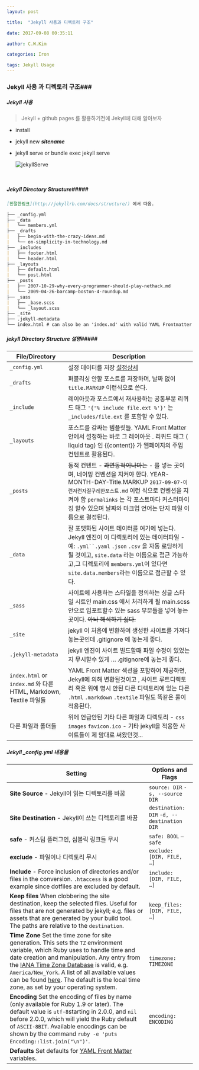 ```yaml
---
layout: post

title:  "Jekyll 사용과 디렉토리 구조"

date: 2017-09-08 00:35:11

author: C.W.Kim

categories: Iron

tags: Jekyll Usage
---
```


### Jekyll 사용 과 디렉토리 구조###

##### Jekyll 사용 #####

> Jekyll + github pages 를 활용하기전에 Jekyll에 대해 알아보자

* install 

* jekyll new ***sitename***

* jekyll serve  or bundle exec jekyll serve

  ![jekyllServe]({{site.url}}/assets/jekyllServe.png)

  ​

##### Jekyll Directory Structure#####

```markdown
[친절한링크](http://jekyllrb.com/docs/structure/) 에서 따옴.

├── _config.yml
├── _data
|   └── members.yml
├── _drafts
|   ├── begin-with-the-crazy-ideas.md
|   └── on-simplicity-in-technology.md
├── _includes
|   ├── footer.html
|   └── header.html
├── _layouts
|   ├── default.html
|   └── post.html
├── _posts
|   ├── 2007-10-29-why-every-programmer-should-play-nethack.md
|   └── 2009-04-26-barcamp-boston-4-roundup.md
├── _sass
|   ├── _base.scss
|   └── _layout.scss
├── _site
├── .jekyll-metadata
└── index.html # can also be an 'index.md' with valid YAML Frontmatter
```

##### jekyll Directory Structure 설명#####

| File/Directory                           | Description                              |
| ---------------------------------------- | ---------------------------------------- |
| `_config.yml`                            | 설정 데이터를 저장 [설정상세](http://jekyllrb.com/docs/configuration/) |
| `_drafts`                                | 퍼블리싱 안할 포스트를 저장하며, 날짜 없이 `title.MARKUP` 이런식으로 쓴다. |
| `_include`                               | 레이아웃과 포스트에서 재사용하는 공통부분 리퀴드 태그 `'{'% include file.ext %'}'` 는 `_includes/file.ext` 를 포함할 수 있다. |
| `_layouts`                               | 포스트를 감싸는 템플릿들. YAML Front Matter 안에서 설정하는 바로 그 레이아웃 . 리퀴드 태그 ( liquid tag) 인 {{content}} 가 웹페이지의 주입 컨텐트로 활용된다. |
| `_posts`                                 | 동적 컨텐트 - ~~과연동적이냐마는~~  - 를 넣는 곳이며, 네이밍 컨벤션을 지켜야 한다. YEAR-MONTH-DAY-Title.MARKUP `2017-09-07-이런저런자질구레한포스트.md` 이런 식으로 컨벤션을 지켜야 함 `permalinks` 는 각 포스트마다 커스터마이징 할수 있으며 날짜와 마크업 언어는 단지 파일 이름으로 결정된다. |
| `_data`                                  | 잘 포맷화된 사이트 데이터를 여기에 넣는다. Jekyll 엔진이 이 디렉토리에 있는 데이터파일 - 예: `.yml``.yaml` `.json` `.csv`  을 자동 로딩하게 될 것이고, `site.data`  라는 이름으로 접근 가능하고,그 디렉토리에  `members.yml`이 있다면  `site.data.members`라는 이름으로 접근할 수 있다. |
| `_sass`                                  | 사이트에 사용하는 스타일을 정의하는 싱글 스타일 시트인 main.css 에서 처리하게 될 main.scss 안으로 임포트할수 있는  sass 부분들을 넣어 놓는 곳이다.   ~~아놔 해석하기 싫다.~~ |
| `_site`                                  | jekyll 이 처음에  변환하여 생성한 사이트를 가져다 놓는곳인데 .gitignore 에 놓는게  좋다. |
| `.jekyll-metadata`                       | jekyll 엔진이 사이트 빌드할때 파일 수정이 있었는지 무시할수 있게 … .gitignore에 놓는게 좋다. |
| `index.html` or `index.md` 와 다른 HTML, Markdown, Textile 파일들 | YAML Front Matter 섹션을 포함하여 제공하면, Jekyll에 의해 변환될것이고 , 사이트 루트디렉토리 혹은 위에 명시 안된 다른 디렉토리에 있는 다른 `.html` `.markdown`  `.textile`  파일도 똑같은 룰이 적용된다. |
| 다른 파일과 폴더들                               | 위에 언급안된 기타 다른 파일과 디렉토리 - `css` `images` `favicon.ico` - 기타 jekyll을 적용한 사이트들이 제 맘대로 써왔던것... |



##### Jekyll _config.yml 내용물 #####

| Setting                                  | Options and Flags                        |
| ---------------------------------------- | ---------------------------------------- |
| **Site Source** - Jekyll이 읽는 디렉토리를 바꿈    | `source: DIR`   `-s, --source DIR`       |
| **Site Destination** - Jekyll이 쓰는 디렉토리를 바꿈 | `destination: DIR`  `-d, --destination DIR` |
| **safe** - 커스텀 플러그인, 심볼릭 링크들 무시          | `safe: BOOL`  `—safe`                    |
| **exclude** - 파일이나 디렉토리 무시               | `exclude: [DIR, FILE, …]`                |
| **Include** - Force inclusion of directories and/or files in the conversion. `.htaccess` is a good example since dotfiles are excluded by default. | `include: [DIR, FILE, …]`                |
| **Keep files**    When clobbering the site destination, keep the selected files. Useful for files that are not generated by jekyll; e.g. files or assets that are generated by your build tool. The paths are relative to the `destination`. | `keep_files: [DIR, FILE, …]`             |
| **Time Zone**  Set the time zone for site generation. This sets the `TZ` environment variable, which Ruby uses to handle time and date creation and manipulation. Any entry from the [IANA Time Zone Database](https://en.wikipedia.org/wiki/Tz_database) is valid, e.g. `America/New_York`. A list of all available values can be found [here](https://en.wikipedia.org/wiki/List_of_tz_database_time_zones). The default is the local time zone, as set by your operating system. | `timezone: TIMEZONE`                     |
| **Encoding**  Set the encoding of files by name (only available for Ruby 1.9 or later). The default value is `utf-8`starting in 2.0.0, and `nil` before 2.0.0, which will yield the Ruby default of `ASCII-8BIT`. Available encodings can be shown by the command `ruby -e 'puts Encoding::list.join("\n")'`. | `encoding: ENCODING`                     |
| **Defaults**  Set defaults for [YAML Front Matter](http://jekyllrb.com/docs/frontmatter/) variables. |                                          |



